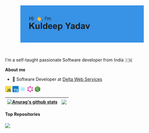 <p align="center"><a href="https://github.com/yadavBahubali"><img width="80%" alt="Hello, I'm Kuldeep. I do open source!" src="header.png" /></a></p>

<br />

I'm a self-taught passionate Software developer from India 🇮🇳

**About me**

- 💼 Software Developer at [Delta Web Services](https://deltait.co.in/)

 

 

<code><img height="20" alt="javascript" src="https://raw.githubusercontent.com/github/explore/80688e429a7d4ef2fca1e82350fe8e3517d3494d/topics/javascript/javascript.png"></code>
<code><img height="20" alt="typescript" src="https://raw.githubusercontent.com/github/explore/80688e429a7d4ef2fca1e82350fe8e3517d3494d/topics/typescript/typescript.png"></code>
<code><img height="20" alt="react" src="https://raw.githubusercontent.com/github/explore/80688e429a7d4ef2fca1e82350fe8e3517d3494d/topics/react/react.png"></code>
<code><img height="20" alt="graphql" src="https://raw.githubusercontent.com/github/explore/5c058a388828bb5fde0bcafd4bc867b5bb3f26f3/topics/graphql/graphql.png"></code>
<code><img height="20" alt="nodejs" src="https://raw.githubusercontent.com/github/explore/80688e429a7d4ef2fca1e82350fe8e3517d3494d/topics/nodejs/nodejs.png"></code>    


| <a href="https://github.com/yadavBahubali/github-readme-stats"><img align="center" src="https://github-readme-stats.vercel.app/api?username=yadavBahubali&show_icons=true&include_all_commits=true&theme=buefy&hide_border=true" alt="Anurag's github stats" /></a> | <a href="https://github.com/yadavBahubali/github-readme-stats"><img align="center" src="https://github-readme-stats.vercel.app/api/top-langs/?username=yadavBahubali&layout=compact&theme=buefy&hide_border=true" /></a> |
| ------------- | ------------- |

#### Top Repositories


<a href="https://github-readme-stats.vercel.app/api?username=yadavbahubali">
  <img align="center" src="https://github-readme-stats.vercel.app/api/pin/?username=yadavBahubali&repo=weather-Widget-&theme=buefy" />
</a>
 

 
 

